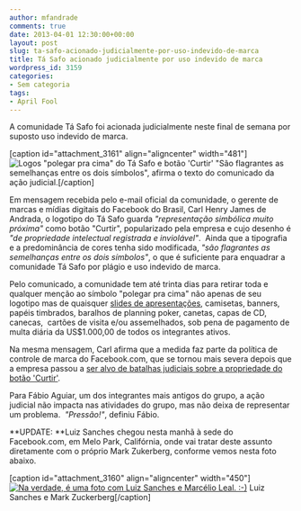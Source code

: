 ```yaml
---
author: mfandrade
comments: true
date: 2013-04-01 12:30:00+00:00
layout: post
slug: ta-safo-acionado-judicialmente-por-uso-indevido-de-marca
title: Tá Safo acionado judicialmente por uso indevido de marca
wordpress_id: 3159
categories:
- Sem categoria
tags:
- April Fool
---
```


A comunidade Tá Safo foi acionada judicialmente neste final de semana por suposto uso indevido de marca.

[caption id="attachment_3161" align="aligncenter" width="481"]![Logos "polegar pra cima" do Tá Safo e botão 'Curtir'](http://tasafo.files.wordpress.com/2013/03/tasafo-curtir.png) "São flagrantes as semelhanças entre os dois símbolos", afirma o texto do comunicado da ação judicial.[/caption]

Em mensagem recebida pelo e-mail oficial da comunidade, o gerente de marcas e mídias digitais do Facebook do Brasil, Carl Henry James de Andrada, o logotipo do Tá Safo guarda _"representação simbólica muito próxima"_ como botão "Curtir", popularizado pela empresa e cujo desenho é _"de propriedade intelectual registrada e inviolável"_.  Ainda que a tipografia e a predominância de cores tenha sido modificada, _"são flagrantes as semelhanças entre os dois símbolos"_, o que é suficiente para enquadrar a comunidade Tá Safo por plágio e uso indevido de marca.

Pelo comunicado, a comunidade tem até trinta dias para retirar toda e qualquer menção ao símbolo "polegar pra cima" não apenas de seu logotipo mas de quaisquer [slides de apresentações](http://www.slideshare.net/tasafo), camisetas, banners, papéis timbrados, baralhos de planning poker, canetas, capas de CD, canecas,  cartões de visita e/ou assemelhados, sob pena de pagamento de multa diária da US$1.000,00 de todos os integrantes ativos.

Na mesma mensagem, Carl afirma que a medida faz parte da política de controle de marca do Facebook.com, que se tornou mais severa depois que a empresa passou a [ser alvo de batalhas judiciais sobre a propriedade do botão 'Curtir'](http://tecnologia.terra.com.br/internet/facebook-e-processado-por-patente-do-botao-curtir,1b9d75f4a09dc310VgnVCM20000099cceb0aRCRD.html).

<!-- more -->

Para Fábio Aguiar, um dos integrantes mais antigos do grupo, a ação judicial não impacta nas atividades do grupo, mas não deixa de representar um problema.  _"Pressão!"_, definiu Fábio.

**UPDATE: **Luiz Sanches chegou nesta manhã à sede do Facebook.com, em Melo Park, Califórnia, onde vai tratar deste assunto diretamente com o próprio Mark Zukerberg, conforme vemos nesta foto abaixo.

[caption id="attachment_3160" align="aligncenter" width="450"][![Na verdade, é uma foto com Luiz Sanches e Marcélio Leal. :-)](http://tasafo.files.wordpress.com/2013/03/sanchez-zuckerberg.jpg?w=300)](http://tasafo.files.wordpress.com/2013/03/sanchez-zuckerberg.jpg) Luiz Sanches e Mark Zuckerberg[/caption]
